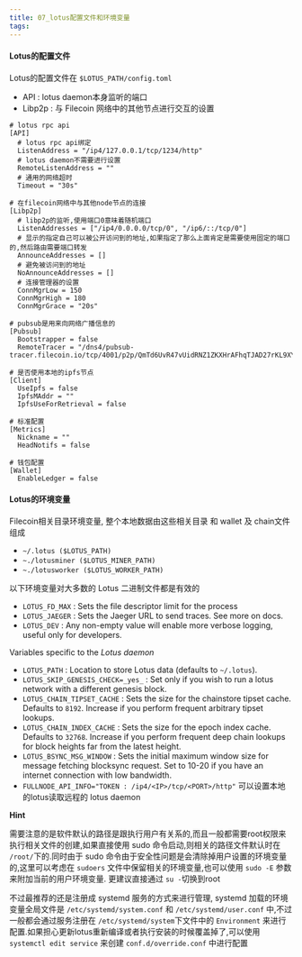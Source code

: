 ```yaml
---
title: 07_lotus配置文件和环境变量
tags: 
---
```


#### Lotus的配置文件

Lotus的配置文件在 `$LOTUS_PATH/config.toml` 

- API : lotus daemon本身监听的端口
- Libp2p : 与 Filecoin 网络中的其他节点进行交互的设置

```
# lotus rpc api
[API]
  # lotus rpc api绑定
  ListenAddress = "/ip4/127.0.0.1/tcp/1234/http"
  # lotus daemon不需要进行设置
  RemoteListenAddress = ""
  # 通用的网络超时
  Timeout = "30s"

# 在filecoin网络中与其他node节点的连接
[Libp2p]
  # libp2p的监听,使用端口0意味着随机端口
  ListenAddresses = ["/ip4/0.0.0.0/tcp/0", "/ip6/::/tcp/0"]
  # 显示的指定自己可以被公开访问到的地址,如果指定了那么上面肯定是需要使用固定的端口的,然后路由需要端口转发
  AnnounceAddresses = []
  # 避免被访问到的地址
  NoAnnounceAddresses = []
  # 连接管理器的设置
  ConnMgrLow = 150
  ConnMgrHigh = 180
  ConnMgrGrace = "20s"

# pubsub是用来向网络广播信息的
[Pubsub]
  Bootstrapper = false
  RemoteTracer = "/dns4/pubsub-tracer.filecoin.io/tcp/4001/p2p/QmTd6UvR47vUidRNZ1ZKXHrAFhqTJAD27rKL9XYghEKgKX"

# 是否使用本地的ipfs节点
[Client]
  UseIpfs = false
  IpfsMAddr = ""
  IpfsUseForRetrieval = false

# 标准配置
[Metrics]
  Nickname = ""
  HeadNotifs = false

# 钱包配置
[Wallet]
  EnableLedger = false
```

#### Lotus的环境变量

Filecoin相关目录环境变量, 整个本地数据由这些相关目录 和 wallet 及 chain文件组成

* `~/.lotus ($LOTUS_PATH)`
* `~./lotusminer ($LOTUS_MINER_PATH)`
* `~./lotusworker ($LOTUS_WORKER_PATH)`

以下环境变量对大多数的 Lotus 二进制文件都是有效的





* `LOTUS_FD_MAX` : Sets the file descriptor limit for the process
* `LOTUS_JAEGER` : Sets the Jaeger URL to send traces. See more on docs.
* `LOTUS_DEV` : Any non-empty value will enable more verbose logging, useful only for developers.

Variables specific to the _Lotus daemon_ 

* `LOTUS_PATH` : Location to store Lotus data (defaults to `~/.lotus`).
* `LOTUS_SKIP_GENESIS_CHECK=_yes_` : Set only if you wish to run a lotus network with a different genesis block.
* `LOTUS_CHAIN_TIPSET_CACHE` : Sets the size for the chainstore tipset cache. Defaults to `8192`. Increase if you perform frequent arbitrary tipset lookups.
* `LOTUS_CHAIN_INDEX_CACHE` : Sets the size for the epoch index cache. Defaults to `32768`. Increase if you perform frequent deep chain lookups for block heights far from the latest height.
* `LOTUS_BSYNC_MSG_WINDOW` : Sets the initial maximum window size for message fetching blocksync request. Set to 10-20 if you have an internet connection with low bandwidth.
* `FULLNODE_API_INFO="TOKEN : /ip4/<IP>/tcp/<PORT>/http"` 可以设置本地的lotus读取远程的 lotus daemon

**Hint**

需要注意的是软件默认的路径是跟执行用户有关系的,而且一般都需要root权限来执行相关文件的创建,如果直接使用 sudo 命令启动,则相关的路径文件默认时在 `/root/`下的.同时由于 sudo 命令由于安全性问题是会清除掉用户设置的环境变量的,这里可以考虑在 `sudoers` 文件中保留相关的环境变量,也可以使用 `sudo -E` 参数来附加当前的用户环境变量. 更建议直接通过 `su -`切换到root

不过最推荐的还是注册成 systemd 服务的方式来进行管理, systemd 加载的环境变量全局文件是 `/etc/systemd/system.conf` 和 `/etc/systemd/user.conf` 中,不过一般都会通过服务注册在 `/etc/systemd/system`下文件中的 `Environment` 来进行配置.如果担心更新lotus重新编译或者执行安装的时候覆盖掉了,可以使用 `systemctl edit service` 来创建 `conf.d/override.conf` 中进行配置